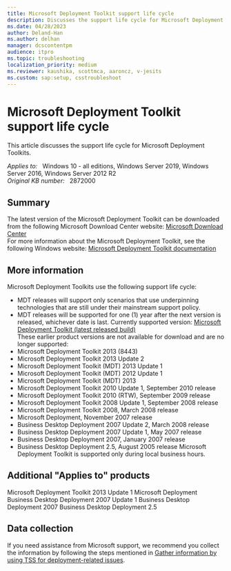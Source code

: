 ```yaml
---
title: Microsoft Deployment Toolkit support life cycle
description: Discusses the support life cycle for Microsoft Deployment Toolkits.
ms.date: 04/28/2023
author: Deland-Han
ms.author: delhan
manager: dcscontentpm
audience: itpro
ms.topic: troubleshooting
localization_priority: medium
ms.reviewer: kaushika, scottmca, aaroncz, v-jesits
ms.custom: sap:setup, csstroubleshoot
---
```

# Microsoft Deployment Toolkit support life cycle

This article discusses the support life cycle for Microsoft Deployment Toolkits.

_Applies to:_ &nbsp; Windows 10 - all editions, Windows Server 2019, Windows Server 2016, Windows Server 2012 R2  
_Original KB number:_ &nbsp; 2872000

## Summary

The latest version of the Microsoft Deployment Toolkit can be downloaded from the following Microsoft Download Center website:
[Microsoft Download Center](https://go.microsoft.com/fwlink/?LinkId=325278)  
For more information about the Microsoft Deployment Toolkit, see the following Windows website:
[Microsoft Deployment Toolkit documentation](https://www.microsoft.com/mdt)  

## More information

Microsoft Deployment Toolkits use the following support life cycle:  

- MDT releases will support only scenarios that use underpinning technologies that are still under their mainstream support policy.
- MDT releases will be supported for one (1) year after the next version is released, whichever date is last.
Currently supported version: [Microsoft Deployment Toolkit (latest released build)](https://www.microsoft.com/download/details.aspx?id=54259)  
These earlier product versions are not available for download and are no longer supported:
- Microsoft Deployment Toolkit 2013  (8443)
- Microsoft Deployment Toolkit 2013 Update 2
- Microsoft Deployment Toolkit (MDT) 2013 Update 1
- Microsoft Deployment Toolkit (MDT) 2012 Update 1
- Microsoft Deployment Toolkit (MDT) 2013
- Microsoft Deployment Toolkit 2010 Update 1, September 2010 release  
- Microsoft Deployment Toolkit 2010 (RTW), September 2009 release
- Microsoft Deployment Toolkit 2008 Update 1, September 2008 release
- Microsoft Deployment Toolkit 2008, March 2008 release
- Microsoft Deployment, November 2007 release
- Business Desktop Deployment 2007 Update 2, March 2008 release
- Business Desktop Deployment 2007 Update 1, May 2007 release
- Business Desktop Deployment 2007, January 2007 release
- Business Desktop Deployment 2.5, August 2005 release
Microsoft Deployment Toolkit is supported only during local business hours.

## Additional "Applies to" products

Microsoft Deployment Toolkit 2013 Update 1
Microsoft Deployment
Business Desktop Deployment 2007 Update 1
Business Desktop Deployment 2007
Business Desktop Deployment 2.5

## Data collection

If you need assistance from Microsoft support, we recommend you collect the information by following the steps mentioned in [Gather information by using TSS for deployment-related issues](../../windows-client/windows-troubleshooters/gather-information-using-tss-deployment.md).
